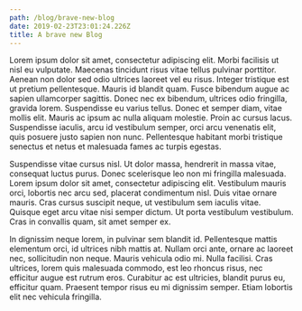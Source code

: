 ```yaml
---
path: /blog/brave-new-blog
date: 2019-02-23T23:01:24.226Z
title: A brave new Blog
---
```





Lorem ipsum dolor sit amet, consectetur adipiscing elit. Morbi facilisis ut nisl eu vulputate. Maecenas tincidunt risus vitae tellus pulvinar porttitor. Aenean non dolor sed odio ultrices laoreet vel eu risus. Integer tristique est ut pretium pellentesque. Mauris id blandit quam. Fusce bibendum augue ac sapien ullamcorper sagittis. Donec nec ex bibendum, ultrices odio fringilla, gravida lorem. Suspendisse eu varius tellus. Donec et semper diam, vitae mollis elit. Mauris ac ipsum ac nulla aliquam molestie. Proin ac cursus lacus. Suspendisse iaculis, arcu id vestibulum semper, orci arcu venenatis elit, quis posuere justo sapien non nunc. Pellentesque habitant morbi tristique senectus et netus et malesuada fames ac turpis egestas.



Suspendisse vitae cursus nisl. Ut dolor massa, hendrerit in massa vitae, consequat luctus purus. Donec scelerisque leo non mi fringilla malesuada. Lorem ipsum dolor sit amet, consectetur adipiscing elit. Vestibulum mauris orci, lobortis nec arcu sed, placerat condimentum nisl. Duis vitae ornare mauris. Cras cursus suscipit neque, ut vestibulum sem iaculis vitae. Quisque eget arcu vitae nisi semper dictum. Ut porta vestibulum vestibulum. Cras in convallis quam, sit amet semper ex.



In dignissim neque lorem, in pulvinar sem blandit id. Pellentesque mattis elementum orci, id ultrices nibh mattis at. Nullam orci ante, ornare ac laoreet nec, sollicitudin non neque. Mauris vehicula odio mi. Nulla facilisi. Cras ultrices, lorem quis malesuada commodo, est leo rhoncus risus, nec efficitur augue est rutrum eros. Curabitur ac est ultricies, blandit purus eu, efficitur quam. Praesent tempor risus eu mi dignissim semper. Etiam lobortis elit nec vehicula fringilla.
